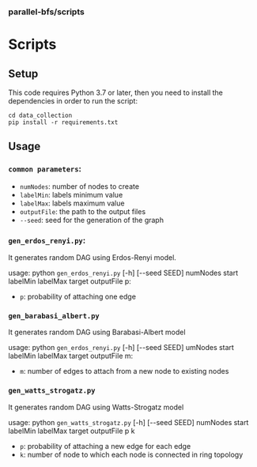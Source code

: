 ### parallel-bfs/scripts
# Scripts
## Setup
This code requires Python 3.7 or later, then you need to install the dependencies in order to run the script:
```
cd data_collection
pip install -r requirements.txt
```
## Usage
### `common parameters`:
- `numNodes`: number of nodes to create
- `labelMin`: labels minimum value
- `labelMax`: labels maximum value
- `outputFile`: the path to the output files
- `--seed`: seed for the generation of the graph
### `gen_erdos_renyi.py`:
It generates random DAG using Erdos-Renyi model.

usage: python `gen_erdos_renyi.py` [-h] [--seed SEED] numNodes start labelMin labelMax target outputFile p:  
- `p`: probability of attaching one edge
### `gen_barabasi_albert.py`
It generates random DAG using Barabasi-Albert model

usage: python `gen_erdos_renyi.py` [-h] [--seed SEED] umNodes start labelMin labelMax target outputFile m:  
- `m`: number of edges to attach from a new node to existing nodes
### `gen_watts_strogatz.py`
It generates random DAG using Watts-Strogatz model

usage: python `gen_watts_strogatz.py` [-h] [--seed SEED] numNodes start labelMin labelMax target outputFile p k
- `p`: probability of attaching a new edge for each edge
- `k`: number of node to which each node is connected in ring topology